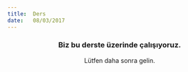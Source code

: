 ```yaml
---
title:  Ders
date:   08/03/2017
---
```


### <center>Biz bu derste üzerinde çalışıyoruz.</center>
<center>Lütfen daha sonra gelin.</center>